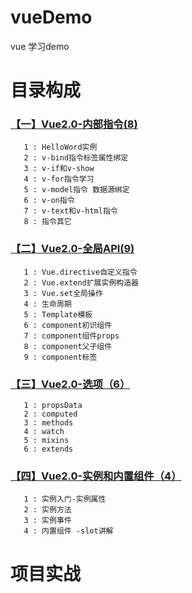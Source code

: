 # vueDemo  
  vue 学习demo  
# 目录构成

### [【一】Vue2.0-内部指令(8)](https://www.chungold.com/course/6/tasks)  
```
   1 : HelloWord实例  
   2 : v-bind指令标签属性绑定  
   3 : v-if和v-show  
   4 : v-for指令学习  
   5 : v-model指令 数据源绑定  
   6 : v-on指令  
   7 : v-text和v-html指令  
   8 : 指令其它  
```

### [【二】Vue2.0-全局API(9)](https://www.chungold.com/my/course/7)

```
   1 : Vue.directive自定义指令  
   2 : Vue.extend扩展实例构造器  
   3 : Vue.set全局操作  
   4 : 生命周期  
   5 : Template模板  
   6 : component初识组件  
   7 : component组件props  
   8 : component父子组件  
   9 : component标签  
```
### [【三】Vue2.0-选项（6）](https://www.chungold.com/course/8/tasks)  

```
   1 : propsData  
   2 : computed  
   3 : methods  
   4 : watch   
   5 : mixins  
   6 : extends  
```
### [【四】Vue2.0-实例和内置组件（4）](https://www.chungold.com/course/9)  

```
   1 : 实例入门-实例属性
   2 : 实例方法
   3 : 实例事件
   4 : 内置组件 -slot讲解
```

# 项目实战
